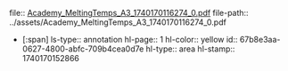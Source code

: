file:: [Academy_MeltingTemps_A3_1740170116274_0.pdf](../assets/Academy_MeltingTemps_A3_1740170116274_0.pdf)
file-path:: ../assets/Academy_MeltingTemps_A3_1740170116274_0.pdf

- [:span]
  ls-type:: annotation
  hl-page:: 1
  hl-color:: yellow
  id:: 67b8e3aa-0627-4800-abfc-709b4cea0d7e
  hl-type:: area
  hl-stamp:: 1740170152866